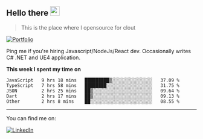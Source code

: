 <h2>Hello there <img src="https://camo.githubusercontent.com/2019d90b5d6b109833b6e130852e36fce013bb14/68747470733a2f2f63756c746f667468657061727479706172726f742e636f6d2f706172726f74732f68642f6c6170746f705f706172726f742e676966" width="25px"></h2>

>This is the place where I opensource for clout

[![Portfolio](https://img.shields.io/badge/web-portfolio-black)](https://izqalan.github.io/?utm_source=github&utm_medium=social&utm_campaign=portfolio)

Ping me if you're hiring Javascript/NodeJs/React dev. Occasionally writes C# .NET and UE4 application.

**This week I spent my time on**
<!--START_SECTION:waka-->
```text
JavaScript   9 hrs 18 mins   █████████▒░░░░░░░░░░░░░░░   37.09 % 
TypeScript   7 hrs 58 mins   ████████░░░░░░░░░░░░░░░░░   31.75 % 
JSON         2 hrs 25 mins   ██▒░░░░░░░░░░░░░░░░░░░░░░   09.64 % 
Dart         2 hrs 17 mins   ██▒░░░░░░░░░░░░░░░░░░░░░░   09.13 % 
Other        2 hrs 8 mins    ██░░░░░░░░░░░░░░░░░░░░░░░   08.55 % 
```
<!--END_SECTION:waka-->
___

You can find me on:

[![LinkedIn](https://img.omvr.io/linkedin.svg)](https://www.linkedin.com/in/izqalan/)
